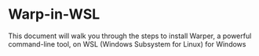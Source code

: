 # Warp-in-WSL
This document will walk you through the steps to install Warper, a powerful command-line tool, on WSL (Windows Subsystem for Linux) for Windows
